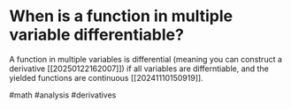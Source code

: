 # When is a function in multiple variable differentiable? 
A function in multiple variables is differential (meaning you can construct a derivative [[20250122162007]]) if all variables are differntiable, and the yielded functions are continuous [[20241110150919]].

#math #analysis #derivatives